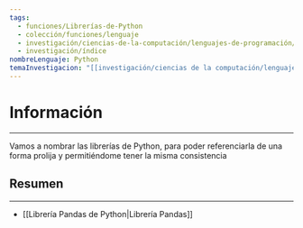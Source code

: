 ```yaml
---
tags:
  - funciones/Librerías-de-Python
  - colección/funciones/lenguaje
  - investigación/ciencias-de-la-computación/lenguajes-de-programación/Lenguaje-Python/Librerías-de-Python
  - investigación/índice
nombreLenguaje: Python
temaInvestigacion: "[[investigación/ciencias de la computación/lenguajes de programación/Lenguaje Python/Lenguaje Python|Lenguaje Python]]"
---
```

# Información
---
Vamos a nombrar las librerías de Python, para poder referenciarla de una forma prolija y permitiéndome tener la misma consistencia 

## Resumen
---
* [[Librería Pandas de Python|Librería Pandas]]
